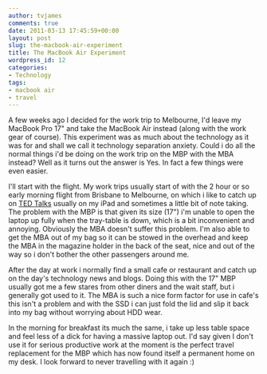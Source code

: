 ```yaml
---
author: tvjames
comments: true
date: 2011-03-13 17:45:59+00:00
layout: post
slug: the-macbook-air-experiment
title: The MacBook Air Experiment
wordpress_id: 12
categories:
- Technology
tags:
- macbook air
- travel
---
```


A few weeks ago I decided for the work trip to Melbourne, I'd leave my MacBook Pro 17" and take the MacBook Air instead (along with the work gear of course). This experiment was as much about the technology as it was for and shall we call it technology separation anxiety. Could i do all the normal things i'd be doing on the work trip on the MBP with the MBA instead? Well as it turns out the answer is Yes. In fact a few things were even easier.

I'll start with the flight. My work trips usually start of with the 2 hour or so early morning flight from Brisbane to Melbourne, on which i like to catch up on [TED Talks](http://www.ted.com/) usually on my iPad and sometimes a little bit of note taking. The problem with the MBP is that given its size (17") i'm unable to open the laptop up fully when the tray-table is down, which is a bit inconvenient and annoying. Obviously the MBA doesn't suffer this problem. I'm also able to get the MBA out of my bag so it can be stowed in the overhead and keep the MBA in the magazine holder in the back of the seat, nice and out of the way so i don't bother the other passengers around me.

After the day at work i normally find a small cafe or restaurant and catch up on the day's technology news and blogs. Doing this with the 17" MBP usually got me a few stares from other diners and the wait staff, but i generally got used to it. The MBA is such a nice form factor for use in cafe's this isn't a problem and with the SSD i can just fold the lid and slip it back into my bag without worrying about HDD wear.

In the morning for breakfast its much the same, i take up less table space and feel less of a dick for having a massive laptop out. I'd say given I don't use it for serious productive work at the moment is the perfect travel replacement for the MBP which has now found itself a permanent home on my desk. I look forward to never travelling with it again :)

